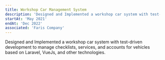 ```yaml
---
title: Workshop Car Management System
description: 'Designed and Implemented a workshop car system with test-driven development to manage checklists, services, and accounts for vehicles based on Laravel, VueJs, and other technologies.'
startAt: 'May 2021'
endAt: 'Dec 2022'
associated: 'Faris Company'
---
```


Designed and Implemented a workshop car system with test-driven development to manage checklists, services, and accounts for vehicles based on Laravel, VueJs, and other technologies.

